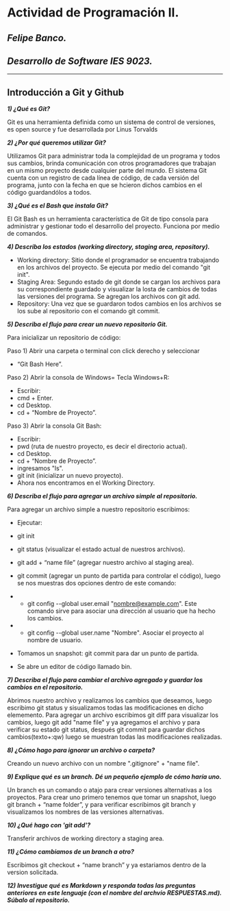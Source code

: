 # **Actividad de Programación II**.
## *Felipe Banco.*
## *Desarrollo de Software IES 9023.*
- - -
## **Introducción a Git y Github**

***1) ¿Qué es Git?***

Git es una herramienta definida como un sistema de control de versiones, es open source y fue desarrollada por Linus Torvalds

***2) ¿Por qué queremos utilizar Git?***

Utilizamos Git para administrar toda la complejidad de un programa y todos sus cambios, brinda comunicación con otros programadores que trabajan en un mismo proyecto desde cualquier parte del mundo. El sistema Git cuenta con un registro de cada línea de código, de cada versión del programa, junto con la fecha en que se hcieron dichos cambios en el código guardandólos a todos. 

***3) ¿Qué es el Bash que instala Git?***

El Git Bash es un herramienta característica de Git de tipo consola para administrar y gestionar todo el desarrollo del proyecto. Funciona por medio de comandos. 

***4) Describa los estados (working directory, staging area, repository).***

* Working directory: Sitio donde el programador se encuentra trabajando en los archivos del proyecto. Se ejecuta por medio del comando "git init".
* Staging Area: Segundo estado de git donde se cargan los archivos para su correspondiente guardado y visualizar la losta de cambios de todas las versiones del programa. Se agregan los archivos con git add.
* Repository: Una vez que se guardaron todos cambios en los archivos se los sube al repositorio con el comando git commit. 

***5) Describa el flujo para crear un nuevo repositorio Git.***

Para inicializar un repositorio de código:

Paso 1) Abrir una carpeta o terminal con click derecho y seleccionar
* “Git Bash Here”.

Paso 2) Abrir la consola de Windows= Tecla Windows+R:
* Escribir:
* cmd + Enter.
* cd Desktop. 
* cd + “Nombre de Proyecto”.

Paso 3) Abrir la consola Git Bash:
* Escribir:
* pwd (ruta de nuestro proyecto, es decir el directorio actual).
* cd Desktop.
* cd + “Nombre de Proyecto”.
* ingresamos "ls".
* git init (inicializar un nuevo proyecto).
* Ahora nos encontramos en el Working Directory.

***6) Describa el flujo para agregar un archivo simple al repositorio.***

Para agregar un archivo simple a nuestro repositorio escribimos:

* Ejecutar:
* git init
* git status (visualizar el estado actual de nuestros archivos).
* git add + “name file” (agregar nuestro archivo al staging area).
* git commit (agregar un punto de partida para controlar el código), luego se nos muestras dos opciones dentro de este comando:
* * git config --global user.email "nombre@example.com". Este comando sirve para asociar una dirección al usuario que ha  hecho los cambios.
* * git config --global user.name "Nombre". Asociar el proyecto al nombre de usuario.

* Tomamos un snapshot: git commit para dar un punto de partida.
* Se abre un editor de código llamado bin.

***7) Describa el flujo para cambiar el archivo agregado y guardar los cambios en el repositorio.***

Abrimos nuestro archivo y realizamos los cambios que deseamos, luego escribimo git status y sisualizamos todas las modificaciones en dicho elememento. Para agregar un archivo escribimos git diff para visualizar los cambios, luego git add "name file" y ya agregamos el archivo y para verificar su estado git status, después git commit para guardar dichos cambios(texto+:qw) luego se muestran todas las modificaciones realizadas.

***8) ¿Cómo hago para ignorar un archivo o carpeta?***

Creando un nuevo archivo con un nombre ".gitignore" + "name file". 

***9) Explique qué es un branch. Dé un pequeño ejemplo de cómo haría uno.***

Un branch es un comando o atajo para crear versiones alternativas a los proyectos. Para crear uno primero tenemos que tomar un snapshot, luego git branch + “name folder”, y para verificar escribimos git branch y visualizamos los nombres de las versiones alternativas.

***10) ¿Qué hago con 'git add'?***

Transferir archivos de working directory a staging area.

***11) ¿Cómo cambiamos de un branch a otro?***

Escribimos git checkout + “name branch” y ya estariamos dentro de la version solicitada.

***12) Investigue qué es Markdown y responda todas las preguntas anteriores en este lenguaje (con el nombre del archvio RESPUESTAS.md). Súbalo al repositorio.***

